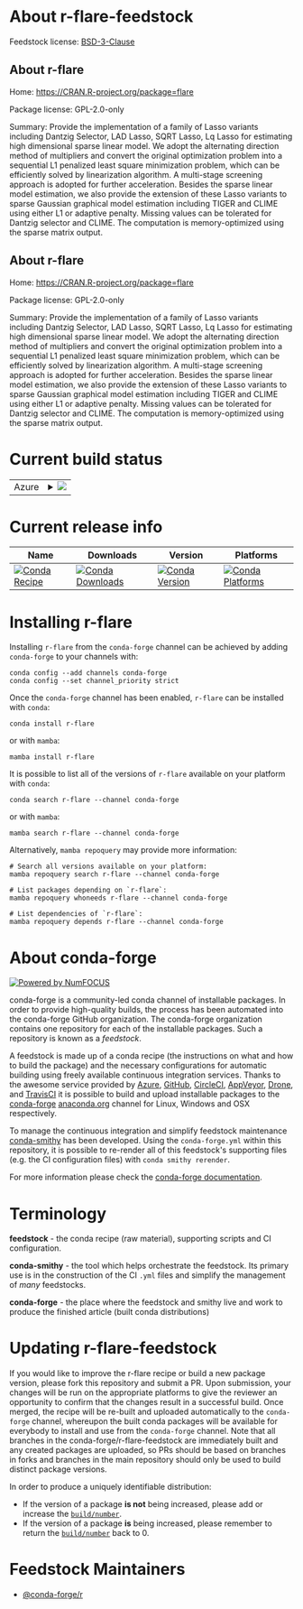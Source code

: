 About r-flare-feedstock
=======================

Feedstock license: [BSD-3-Clause](https://github.com/conda-forge/r-flare-feedstock/blob/main/LICENSE.txt)


About r-flare
-------------

Home: https://CRAN.R-project.org/package=flare

Package license: GPL-2.0-only

Summary: Provide the implementation of a family of Lasso variants including Dantzig Selector, LAD Lasso, SQRT Lasso, Lq Lasso for estimating high dimensional sparse linear model. We adopt the alternating direction method of multipliers and convert the original optimization problem into a sequential L1 penalized least square minimization problem, which can be efficiently solved by linearization algorithm. A multi-stage screening approach is adopted for further acceleration. Besides the sparse linear model estimation, we also provide the extension of these Lasso variants to sparse Gaussian graphical model estimation including TIGER and CLIME using either L1 or adaptive penalty. Missing values can be tolerated for Dantzig selector and CLIME. The computation is memory-optimized using the sparse matrix output. 

About r-flare
-------------

Home: https://CRAN.R-project.org/package=flare

Package license: GPL-2.0-only

Summary: Provide the implementation of a family of Lasso variants including Dantzig Selector, LAD Lasso, SQRT Lasso, Lq Lasso for estimating high dimensional sparse linear model. We adopt the alternating direction method of multipliers and convert the original optimization problem into a sequential L1 penalized least square minimization problem, which can be efficiently solved by linearization algorithm. A multi-stage screening approach is adopted for further acceleration. Besides the sparse linear model estimation, we also provide the extension of these Lasso variants to sparse Gaussian graphical model estimation including TIGER and CLIME using either L1 or adaptive penalty. Missing values can be tolerated for Dantzig selector and CLIME. The computation is memory-optimized using the sparse matrix output. 

Current build status
====================


<table>
    
  <tr>
    <td>Azure</td>
    <td>
      <details>
        <summary>
          <a href="https://dev.azure.com/conda-forge/feedstock-builds/_build/latest?definitionId=2435&branchName=main">
            <img src="https://dev.azure.com/conda-forge/feedstock-builds/_apis/build/status/r-flare-feedstock?branchName=main">
          </a>
        </summary>
        <table>
          <thead><tr><th>Variant</th><th>Status</th></tr></thead>
          <tbody><tr>
              <td>linux_64_r_base4.3</td>
              <td>
                <a href="https://dev.azure.com/conda-forge/feedstock-builds/_build/latest?definitionId=2435&branchName=main">
                  <img src="https://dev.azure.com/conda-forge/feedstock-builds/_apis/build/status/r-flare-feedstock?branchName=main&jobName=linux&configuration=linux%20linux_64_r_base4.3" alt="variant">
                </a>
              </td>
            </tr><tr>
              <td>linux_64_r_base4.4</td>
              <td>
                <a href="https://dev.azure.com/conda-forge/feedstock-builds/_build/latest?definitionId=2435&branchName=main">
                  <img src="https://dev.azure.com/conda-forge/feedstock-builds/_apis/build/status/r-flare-feedstock?branchName=main&jobName=linux&configuration=linux%20linux_64_r_base4.4" alt="variant">
                </a>
              </td>
            </tr><tr>
              <td>osx_64_r_base4.3</td>
              <td>
                <a href="https://dev.azure.com/conda-forge/feedstock-builds/_build/latest?definitionId=2435&branchName=main">
                  <img src="https://dev.azure.com/conda-forge/feedstock-builds/_apis/build/status/r-flare-feedstock?branchName=main&jobName=osx&configuration=osx%20osx_64_r_base4.3" alt="variant">
                </a>
              </td>
            </tr><tr>
              <td>osx_64_r_base4.4</td>
              <td>
                <a href="https://dev.azure.com/conda-forge/feedstock-builds/_build/latest?definitionId=2435&branchName=main">
                  <img src="https://dev.azure.com/conda-forge/feedstock-builds/_apis/build/status/r-flare-feedstock?branchName=main&jobName=osx&configuration=osx%20osx_64_r_base4.4" alt="variant">
                </a>
              </td>
            </tr><tr>
              <td>win_64_r_base4.3</td>
              <td>
                <a href="https://dev.azure.com/conda-forge/feedstock-builds/_build/latest?definitionId=2435&branchName=main">
                  <img src="https://dev.azure.com/conda-forge/feedstock-builds/_apis/build/status/r-flare-feedstock?branchName=main&jobName=win&configuration=win%20win_64_r_base4.3" alt="variant">
                </a>
              </td>
            </tr><tr>
              <td>win_64_r_base4.4</td>
              <td>
                <a href="https://dev.azure.com/conda-forge/feedstock-builds/_build/latest?definitionId=2435&branchName=main">
                  <img src="https://dev.azure.com/conda-forge/feedstock-builds/_apis/build/status/r-flare-feedstock?branchName=main&jobName=win&configuration=win%20win_64_r_base4.4" alt="variant">
                </a>
              </td>
            </tr>
          </tbody>
        </table>
      </details>
    </td>
  </tr>
</table>

Current release info
====================

| Name | Downloads | Version | Platforms |
| --- | --- | --- | --- |
| [![Conda Recipe](https://img.shields.io/badge/recipe-r--flare-green.svg)](https://anaconda.org/conda-forge/r-flare) | [![Conda Downloads](https://img.shields.io/conda/dn/conda-forge/r-flare.svg)](https://anaconda.org/conda-forge/r-flare) | [![Conda Version](https://img.shields.io/conda/vn/conda-forge/r-flare.svg)](https://anaconda.org/conda-forge/r-flare) | [![Conda Platforms](https://img.shields.io/conda/pn/conda-forge/r-flare.svg)](https://anaconda.org/conda-forge/r-flare) |

Installing r-flare
==================

Installing `r-flare` from the `conda-forge` channel can be achieved by adding `conda-forge` to your channels with:

```
conda config --add channels conda-forge
conda config --set channel_priority strict
```

Once the `conda-forge` channel has been enabled, `r-flare` can be installed with `conda`:

```
conda install r-flare
```

or with `mamba`:

```
mamba install r-flare
```

It is possible to list all of the versions of `r-flare` available on your platform with `conda`:

```
conda search r-flare --channel conda-forge
```

or with `mamba`:

```
mamba search r-flare --channel conda-forge
```

Alternatively, `mamba repoquery` may provide more information:

```
# Search all versions available on your platform:
mamba repoquery search r-flare --channel conda-forge

# List packages depending on `r-flare`:
mamba repoquery whoneeds r-flare --channel conda-forge

# List dependencies of `r-flare`:
mamba repoquery depends r-flare --channel conda-forge
```


About conda-forge
=================

[![Powered by
NumFOCUS](https://img.shields.io/badge/powered%20by-NumFOCUS-orange.svg?style=flat&colorA=E1523D&colorB=007D8A)](https://numfocus.org)

conda-forge is a community-led conda channel of installable packages.
In order to provide high-quality builds, the process has been automated into the
conda-forge GitHub organization. The conda-forge organization contains one repository
for each of the installable packages. Such a repository is known as a *feedstock*.

A feedstock is made up of a conda recipe (the instructions on what and how to build
the package) and the necessary configurations for automatic building using freely
available continuous integration services. Thanks to the awesome service provided by
[Azure](https://azure.microsoft.com/en-us/services/devops/), [GitHub](https://github.com/),
[CircleCI](https://circleci.com/), [AppVeyor](https://www.appveyor.com/),
[Drone](https://cloud.drone.io/welcome), and [TravisCI](https://travis-ci.com/)
it is possible to build and upload installable packages to the
[conda-forge](https://anaconda.org/conda-forge) [anaconda.org](https://anaconda.org/)
channel for Linux, Windows and OSX respectively.

To manage the continuous integration and simplify feedstock maintenance
[conda-smithy](https://github.com/conda-forge/conda-smithy) has been developed.
Using the ``conda-forge.yml`` within this repository, it is possible to re-render all of
this feedstock's supporting files (e.g. the CI configuration files) with ``conda smithy rerender``.

For more information please check the [conda-forge documentation](https://conda-forge.org/docs/).

Terminology
===========

**feedstock** - the conda recipe (raw material), supporting scripts and CI configuration.

**conda-smithy** - the tool which helps orchestrate the feedstock.
                   Its primary use is in the construction of the CI ``.yml`` files
                   and simplify the management of *many* feedstocks.

**conda-forge** - the place where the feedstock and smithy live and work to
                  produce the finished article (built conda distributions)


Updating r-flare-feedstock
==========================

If you would like to improve the r-flare recipe or build a new
package version, please fork this repository and submit a PR. Upon submission,
your changes will be run on the appropriate platforms to give the reviewer an
opportunity to confirm that the changes result in a successful build. Once
merged, the recipe will be re-built and uploaded automatically to the
`conda-forge` channel, whereupon the built conda packages will be available for
everybody to install and use from the `conda-forge` channel.
Note that all branches in the conda-forge/r-flare-feedstock are
immediately built and any created packages are uploaded, so PRs should be based
on branches in forks and branches in the main repository should only be used to
build distinct package versions.

In order to produce a uniquely identifiable distribution:
 * If the version of a package **is not** being increased, please add or increase
   the [``build/number``](https://docs.conda.io/projects/conda-build/en/latest/resources/define-metadata.html#build-number-and-string).
 * If the version of a package **is** being increased, please remember to return
   the [``build/number``](https://docs.conda.io/projects/conda-build/en/latest/resources/define-metadata.html#build-number-and-string)
   back to 0.

Feedstock Maintainers
=====================

* [@conda-forge/r](https://github.com/orgs/conda-forge/teams/r/)


